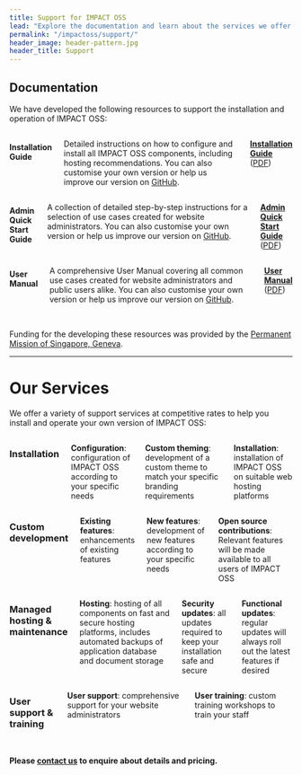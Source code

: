 ```yaml
---
title: Support for IMPACT OSS
lead: "Explore the documentation and learn about the services we offer to support IMPACT OSS"
permalink: "/impactoss/support/"
header_image: header-pattern.jpg
header_title: Support
---
```


## Documentation

We have developed the following resources to support the installation and operation of IMPACT OSS:


<div class="row">
  <div class="large-4 medium-6 columns">
    <h4>
      Installation Guide
    </h4>
    <p>
      Detailed instructions on how to configure and install all IMPACT OSS components, including hosting recommendations. You can also customise your own version or help us improve our version on <a title="GitHub" href="https://github.com/impactoss/impactoss-installation-guide" target="_blank">GitHub</a>.
    </p>
    <p>
      <strong>
        <a title="Installation Guide" href="https://install-guide.impactoss.org" target="_blank">Installation Guide</a>
      </strong>
      (<a title="Download PDF" href="https://drive.google.com/file/d/1FdwuewNqddwsjGiLcJKiGg3hBetk68Sq/view?usp=sharing" target="_blank">PDF</a>)
    </p>
  </div>
  <div class="large-4 medium-6 columns">
    <h4>
      Admin Quick Start Guide
    </h4>
    <p>
      A collection of detailed step-by-step instructions for a selection of use cases created for website administrators. You can also customise your own version or help us improve our version on <a title="GitHub" href="https://github.com/impactoss/impactoss-admin-quick-start-guide" target="_blank">GitHub</a>.
    </p>
    <p>
      <strong>
        <a title="Admin Quick Start Guide" href="https://quick-start.impactoss.org" target="_blank">Admin Quick Start Guide</a>
      </strong>    
      (<a title="Download PDF" href="https://drive.google.com/file/d/1nV-1_jEdi6u24OXv0I8dPQSSY_VfuL1v/view?usp=sharing" target="_blank">PDF</a>)
    </p>
  </div>
  <div class="large-4 medium-6 columns">
    <h4>
      User Manual
    </h4>
    <p>
      A comprehensive User Manual covering all common use cases created for website administrators and public users alike. You can also customise your own version or help us improve our version on <a title="GitHub" href="https://github.com/impactoss/impactoss-user-manual" target="_blank">GitHub</a>.
    </p>
    <p>
      <strong>
        <a title="User Manual" href="https://user-manual.impactoss.org" target="_blank">User Manual</a>
      </strong>    
      (<a title="Download PDF" href="https://drive.google.com/file/d/1qNqtNq1SmgRvvv4SvSSMP3uIZCGTWAD6/view?usp=sharing" target="_blank">PDF</a>)
    </p>
  </div>
</div>

<br>

Funding for the developing these resources was provided by the [Permanent Mission of Singapore, Geneva](https://www.mfa.gov.sg/content/mfa/overseasmission/geneva.html).  

---

# Our Services

We offer a variety of support services at competitive rates to help you install and operate your own version of IMPACT OSS:

<div class="row">
  <div class="medium-6 columns">
    <h3>Installation</h3>
    <p>
      <strong>Configuration</strong>: configuration of IMPACT OSS according to your specific needs
    </p>
    <p>
      <strong>Custom theming</strong>: development of a custom theme to match your specific branding requirements
    </p>
    <p>
      <strong>Installation</strong>: installation of IMPACT OSS on suitable web hosting platforms
    </p>    
  </div>  
  <div class="medium-6 columns">
    <h3>Custom development</h3>
    <p>
      <strong>Existing features</strong>: enhancements of existing features
    </p>
    <p>
      <strong>New features</strong>: development of new features according to your specific needs
    </p>  
    <p>
      <strong>Open source contributions</strong>:   Relevant features will be made available to all users of IMPACT OSS
    </p>  
  </div>  
</div>
<div class="row">
  <div class="medium-6 columns">
    <h3>Managed hosting & maintenance</h3>
    <p>
      <strong>Hosting</strong>: hosting of all components on fast and secure hosting platforms, includes automated backups of application database and document storage
    </p>
    <p>
      <strong>Security updates</strong>: all updates required to keep your installation safe and secure
    </p>  
    <p>
      <strong>Functional updates</strong>: regular updates will always roll out the latest features if desired
    </p>  
  </div>
  <div class="medium-6 columns">
    <h3>User support & training</h3>
    <p>
      <strong>User support</strong>: comprehensive support for your website administrators
    </p>
    <p>
      <strong>User training</strong>: custom training workshops to train your staff
    </p>  
  </div>  
</div>

<br>

**Please [contact us](mailto:info@impactoss.org) to enquire about details and pricing.**
